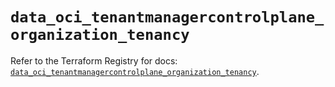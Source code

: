 # `data_oci_tenantmanagercontrolplane_organization_tenancy`

Refer to the Terraform Registry for docs: [`data_oci_tenantmanagercontrolplane_organization_tenancy`](https://registry.terraform.io/providers/hashicorp/oci/7.19.0/docs/data-sources/tenantmanagercontrolplane_organization_tenancy).
